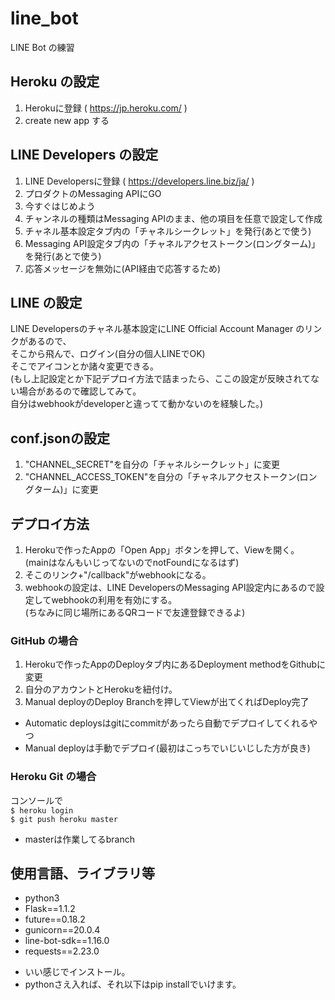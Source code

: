 # line_bot
LINE Bot の練習

## Heroku の設定
1. Herokuに登録 ( https://jp.heroku.com/ )
2. create new app する  

## LINE Developers の設定
1. LINE Developersに登録 ( https://developers.line.biz/ja/ )
2. プロダクトのMessaging APIにGO
3. 今すぐはじめよう
4. チャンネルの種類はMessaging APIのまま、他の項目を任意で設定して作成
5. チャネル基本設定タブ内の「チャネルシークレット」を発行(あとで使う)
6. Messaging API設定タブ内の「チャネルアクセストークン(ロングターム)」を発行(あとで使う)
7. 応答メッセージを無効に(API経由で応答するため)  

## LINE の設定
LINE Developersのチャネル基本設定にLINE Official Account Manager のリンクがあるので、  
そこから飛んで、ログイン(自分の個人LINEでOK)  
そこでアイコンとか諸々変更できる。  
(もし上記設定とか下記デプロイ方法で詰まったら、ここの設定が反映されてない場合があるので確認してみて。  
自分はwebhookがdeveloperと違ってて動かないのを経験した。)  

## conf.jsonの設定
1. "CHANNEL_SECRET"を自分の「チャネルシークレット」に変更
2. "CHANNEL_ACCESS_TOKEN"を自分の「チャネルアクセストークン(ロングターム)」に変更  

## デプロイ方法
1. Herokuで作ったAppの「Open App」ボタンを押して、Viewを開く。  
(mainはなんもいじってないのでnotFoundになるはず)
2. そこのリンク+"/callback"がwebhookになる。
3. webhookの設定は、LINE DevelopersのMessaging API設定内にあるので設定してwebhookの利用を有効にする。  
(ちなみに同じ場所にあるQRコードで友達登録できるよ)  
### GitHub の場合
1. Herokuで作ったAppのDeployタブ内にあるDeployment methodをGithubに変更
2. 自分のアカウントとHerokuを紐付け。
3. Manual deployのDeploy Branchを押してViewが出てくればDeploy完了  
* Automatic deploysはgitにcommitがあったら自動でデプロイしてくれるやつ  
* Manual deployは手動でデプロイ(最初はこっちでいじいじした方が良き)  
### Heroku Git の場合
コンソールで  
```$ heroku login```  
```$ git push heroku master```  
* masterは作業してるbranch

## 使用言語、ライブラリ等
- python3
- Flask==1.1.2
- future==0.18.2
- gunicorn==20.0.4
- line-bot-sdk==1.16.0
- requests==2.23.0  
* いい感じでインストール。  
* pythonさえ入れば、それ以下はpip installでいけます。
